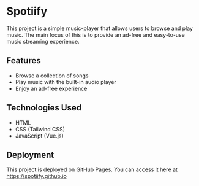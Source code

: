 # Spotiify

This project is a simple music-player that allows users to browse and play music. The main focus of this is to provide an ad-free and easy-to-use music streaming experience.

## Features
- Browse a collection of songs
- Play music with the built-in audio player
- Enjoy an ad-free experience

## Technologies Used
- HTML
- CSS (Tailwind CSS)
- JavaScript (Vue.js)

## Deployment
This project is deployed on GitHub Pages. You can access it here at https://spotiify.github.io
